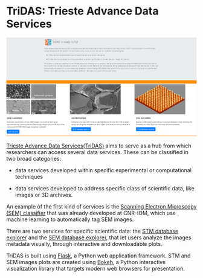 # TriDAS: Trieste Advance Data Services
![TriDAS](../Thesis/images/TriDAS_homepage.PNG)

[Trieste Advance Data Services(TriDAS)](https://tridas.nffa.eu/ "Trieste Advance Data Services(TriDAS)") aims to serve as a hub from which researchers can access several data services. These can be classified in two broad categories: 
- data services developed within specific experimental or computational techniques 

- data services developed to address specific class of scientific data, like images or 3D archives. 

An example of the first kind of services is the [Scanning Electron Microscopy (SEM) classifier](http://sem-classifier.nffa.eu/ "Scanning Electron Microscopy (SEM) classifier") that was already developed at CNR-IOM, which use machine learning to automatically tag SEM images.  

There are two services for specific scientific data:
 the [STM database explorer](https://tridas.nffa.eu/dashboard_stm/ "STM images") and the [SEM database explorer](https://tridas.nffa.eu/dashboard_sem/ "SEM images"), that let users analyze the images metadata visually, through interactive and downloadable plots.

TriDAS is built using [Flask](https://github.com/pallets/flask "Flask"), a Python web application framework. STM and SEM images plots are created using [Bokeh](https://github.com/bokeh/bokeh "Bokeh"), a Python interactive visualization library that targets modern web browsers for presentation.
